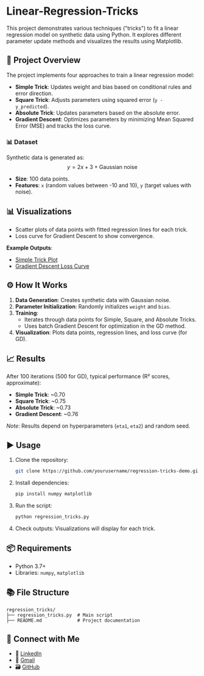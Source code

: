 # Linear-Regression-Tricks

This project demonstrates various techniques ("tricks") to fit a linear regression model on synthetic data using Python. It explores different parameter update methods and visualizes the results using Matplotlib.

## 📌 Project Overview

The project implements four approaches to train a linear regression model:
- **Simple Trick**: Updates weight and bias based on conditional rules and error direction.
- **Square Trick**: Adjusts parameters using squared error (`y - y_predicted`).
- **Absolute Trick**: Updates parameters based on the absolute error.
- **Gradient Descent**: Optimizes parameters by minimizing Mean Squared Error (MSE) and tracks the loss curve.

### 📊 Dataset
Synthetic data is generated as:
$$ y = 2x + 3 + \text{Gaussian noise} $$
- **Size**: 100 data points.
- **Features**: `x` (random values between -10 and 10), `y` (target values with noise).

## 📊 Visualizations
- Scatter plots of data points with fitted regression lines for each trick.
- Loss curve for Gradient Descent to show convergence.

**Example Outputs**:
- [Simple Trick Plot](https://example.com/simple_trick_plot.png)
- [Gradient Descent Loss Curve](https://example.com/gd_loss_curve.png)

## ⚙️ How It Works
1. **Data Generation**: Creates synthetic data with Gaussian noise.
2. **Parameter Initialization**: Randomly initializes `weight` and `bias`.
3. **Training**:
   - Iterates through data points for Simple, Square, and Absolute Tricks.
   - Uses batch Gradient Descent for optimization in the GD method.
4. **Visualization**: Plots data points, regression lines, and loss curve (for GD).

## 📈 Results
After 100 iterations (500 for GD), typical performance (R² scores, approximate):
- **Simple Trick**: ~0.70
- **Square Trick**: ~0.75
- **Absolute Trick**: ~0.73
- **Gradient Descent**: ~0.76

*Note*: Results depend on hyperparameters (`eta1`, `eta2`) and random seed.

## ▶️ Usage
1. Clone the repository:
   ```bash
   git clone https://github.com/yourusername/regression-tricks-demo.git
   ```
2. Install dependencies:
   ```bash
   pip install numpy matplotlib
   ```
3. Run the script:
   ```bash
   python regression_tricks.py
   ```
4. Check outputs: Visualizations will display for each trick.

## 📦 Requirements
- Python 3.7+
- Libraries: `numpy`, `matplotlib`

## 📚 File Structure
```
regression_tricks/
├── regression_tricks.py  # Main script
├── README.md             # Project documentation
```

## 🔗 Connect with Me

- 💼 [LinkedIn](https://www.linkedin.com/in/ehsan-samy/)
- 📧 [Gmail](mailto:ehsansamy9@gmail.com)
- 🗃️ [GitHub](https://github.com/EhsanSamy)
